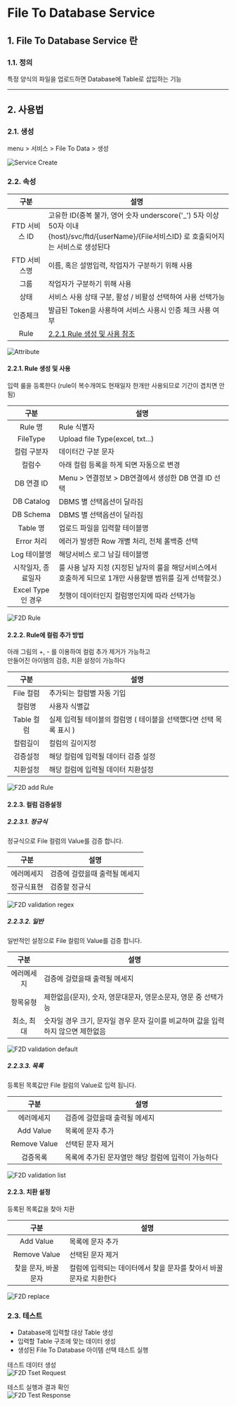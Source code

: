 # File To Database Service

## 1. File To Database Service 란
### 1.1. 정의
특정 양식의 파일을 업로드하면 Database에 Table로 삽입하는 기능

---
## 2. 사용법
### 2.1. 생성
menu > 서비스 > File To Data > 생성

![Service Create](./images/02-service-file2data-01.png)

### 2.2. 속성

| 구분 | 설명 |
|:---:|---|
| FTD 서비스 ID | 고유한 ID(중복 불가, 영어 숫자 underscore('_') 5자 이상 50자 이내<br />{host}/svc/ftd/{userName}/{File서비스ID} 로 호출되어지는 서비스로 생성된다 |
| FTD 서비스명 | 이름, 혹은 설명입력, 작업자가 구분하기 위해 사용 |
| 그룹 | 작업자가 구분하기 위해 사용 |
| 상태 | 서비스 사용 상태 구분, 활성 / 비활성 선택하여 사용 선택가능 |
| 인증체크 | 발급된 Token을 사용하여 서비스 사용시 인증 체크 사용 여부 |
| Rule | [2.2.1 Rule 생성 및 사용 참조](#221-rule-생성-및-사용) |

![Attribute](./images/02-service-file2data-02.png)

#### 2.2.1. Rule 생성 및 사용
입력 룰을 등록한다 (rule이 복수개여도 현재일자 한개만 사용되므로 기간이 겹치면 안됨)  

| 구분 | 설명 |
|:---:|---|
| Rule 명 | Rule 식별자 |
| FileType | Upload file Type(excel, txt...) |
| 컬럼 구분자 | 데이터간 구분 문자 |
| 컬럼수 | 아래 컬럼 등록을 하게 되면 자동으로 변경 |
| DB 연결 ID | Menu > 연결정보 > DB연결에서 생성한 DB 연결 ID 선택 |
| DB Catalog | DBMS 별 선택옵션이 달라짐 |
| DB Schema | DBMS 별 선택옵션이 달라짐 |
| Table 명 | 업로드 파일을 입력할 테이블명 |
| Error 처리 | 에러가 발생한 Row 개별 처리, 전체 롤백중 선택 |
| Log 테이블명 | 해당서비스 로그 남길 테이블명 |
| 시작일자, 종료일자 | 룰 사용 날자 지정 (지정된 날자의 룰을 해당서비스에서 호출하게 되므로 1개만 사용할땐 범위를 길게 선택할것.) |
| Excel Type인 경우 | 첫행이 데이터인지 컬럼명인지에 따라 선택가능 |

![F2D Rule](./images/02-service-file2data-03.png)

#### 2.2.2. Rule에 컬럼 추가 방법

아래 그림의 +, - 를 이용하여 컬럼 추가 제거가 가능하고  
만들어진 아이템의 검증, 치환 설정이 가능하다

| 구분 | 설명 |
|:---:|---|
| File 컬럼 | 추가되는 컬럼별 자동 기입 |
| 컬럼명 | 사용자 식별값 |
| Table 컬럼 | 실제 입력될 테이블의 컬럼명 ( 테이블을 선택했다면 선택 목록 표시 ) |
| 컬럼길이 | 컬럼의 길이지정 |
| 검증설정 | 해당 컬럼에 입력될 데이터 검증 설정 |
| 치환설정 | 해당 컬럼에 입력될 데이터 치환설정 |

![F2D add Rule](./images/02-service-file2data-04.png)

#### 2.2.3. 컬럼 검증설정
##### 2.2.3.1. 정규식

정규식으로 File 컬럼의 Value를 검증 합니다.

| 구분 | 설명 |
|:---:|---|
| 에러메세지 | 검증에 걸렸을때 출력될 메세지 |
| 정규식표현 | 검증할 정규식 |

![F2D validation regex](./images/02-service-file2data-05.png)

##### 2.2.3.2. 일반

일반적인 설정으로 File 컬럼의 Value를 검증 합니다.

| 구분 | 설명 |
|:---:|---|
| 에러메세지 | 검증에 걸렸을때 출력될 메세지 |
| 항목유형 | 제한없음(문자), 숫자, 영문대문자, 영문소문자, 영문 중 선택가능 |
| 최소, 최대 | 숫자일 경우 크기, 문자일 경우 문자 길이를 비교하며 값을 입력하지 않으면 제한없음 |

![F2D validation default](./images/02-service-file2data-06.png)

##### 2.2.3.3. 목록

등록된 목록값만 File 컬럼의 Value로 입력 됩니다.

| 구분 | 설명 |
|:---:|---|
| 에러메세지 | 검증에 걸렸을때 출력될 메세지 |
| Add Value | 목록에 문자 추가 |
| Remove Value | 선택된 문자 제거 |
| 검증목록 | 목록에 추가된 문자열만 해당 컬럼에 입력이 가능하다 |

![F2D validation list](./images/02-service-file2data-07.png)

#### 2.2.3. 치환 설정

등록된 목록값을 찾아 치환

| 구분 | 설명 |
|:---:|---|
| Add Value | 목록에 문자 추가 |
| Remove Value | 선택된 문자 제거 |
| 찾을 문자, 바꿀 문자 | 컬럼에 입력되는 데이터에서 찾을 문자를 찾아서 바꿀 문자로 치환한다 |

![F2D replace](./images/02-service-file2data-08.png)

### 2.3. 테스트

* Database에 입력할 대상 Table 생성
* 입력할 Table 구조에 맞는 데이터 생성
* 생성된 File To Database 아이템 선택 테스트 실행

테스트 데이터 생성  
![F2D Tset Request](./images/02-service-file2data-09.png)

테스트 실행과 결과 확인  
![F2D Test Response](./images/02-service-file2data-10.png)
